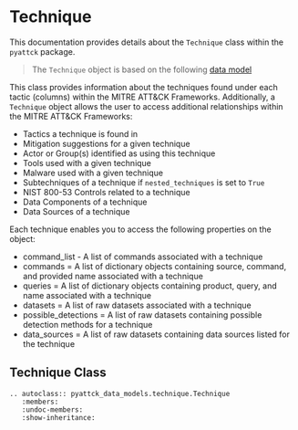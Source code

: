 # Technique

This documentation provides details about the `Technique` class within the `pyattck` package.

> The `Technique` object is based on the following [data model](https://github.com/swimlane/pyattck-data-models/blob/main/src/pyattck_data_models/technique.py)

This class provides information about the techniques found under each tactic (columns) within the MITRE ATT&CK Frameworks.
Additionally, a `Technique` object allows the user to access additional relationships within the MITRE ATT&CK Frameworks:

* Tactics a technique is found in
* Mitigation suggestions for a given technique
* Actor or Group(s) identified as using this technique
* Tools used with a given technique
* Malware used with a given technique
* Subtechniques of a technique if `nested_techniques` is set to `True`
* NIST 800-53 Controls related to a technique
* Data Components of a technique
* Data Sources of a technique

Each technique enables you to access the following properties on the object:

* command_list - A list of commands associated with a technique
* commands = A list of dictionary objects containing source, command, and provided name associated with a technique
* queries = A list of dictionary objects containing product, query, and name associated with a technique
* datasets = A list of raw datasets associated with a technique
* possible_detections = A list of raw datasets containing possible detection methods for a technique
* data_sources = A list of raw datasets containing data sources listed for the technique


## Technique Class

```eval_rst
.. autoclass:: pyattck_data_models.technique.Technique
   :members:
   :undoc-members:
   :show-inheritance:
```